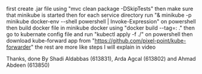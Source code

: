 first create .jar file using "mvc clean package -DSkipTests"
then make sure that minikube is started 
then for each service directory run "& minikube -p minikube docker-env --shell powershell | Invoke-Expression" on powershell
then build docker file in minikube docker using "docker build --tag=<service-name>:<tag> ."
then go to kubernate config file and run "kubectl apply -f ./" on powershell
then download kube-forward app from "https://github.com/pixel-point/kube-forwarder"
the rest are more like steps I will explain in video

Thanks,
done By Shadi Aldabbas (613831), Arda Agcal (613802) and Ahmad Abdeen (613850)
